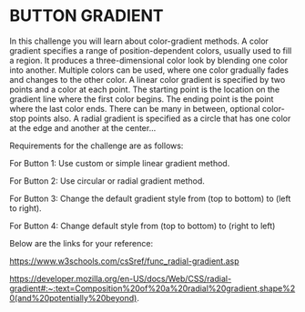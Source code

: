 # BUTTON GRADIENT

In this challenge you will learn about color-gradient methods. A color gradient specifies a range of position-dependent colors, usually used to fill a region. It produces a three-dimensional color look by blending one color into another. Multiple colors can be used, where one color gradually fades and changes to the other color. 
A linear color gradient is specified by two points and a color at each point. The starting point is the location on the gradient line where the first color begins. The ending point is the point where the last color ends. There can be many in between, optional color-stop points also. 
A radial gradient is specified as a circle that has one color at the edge and another at the center...

Requirements for the challenge are as follows:

For Button 1: Use custom or simple linear gradient method.

For Button 2: Use circular or radial gradient method.

For Button 3: Change the default gradient style from (top to bottom) to (left to right). 

For Button 4: Change default style from (top to bottom) to (right to left)


Below are the links for your reference:

https://www.w3schools.com/csSref/func_radial-gradient.asp

https://developer.mozilla.org/en-US/docs/Web/CSS/radial-gradient#:~:text=Composition%20of%20a%20radial%20gradient,shape%20(and%20potentially%20beyond).

